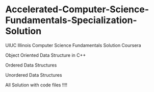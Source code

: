 # Accelerated-Computer-Science-Fundamentals-Specialization-Solution
UIUC Illinois Computer Science Fundamentals Solution Coursera


Object Oriented Data Structure in C++

Ordered Data Structures 

Unordered Data Structures

All Solution with code files !!!!
